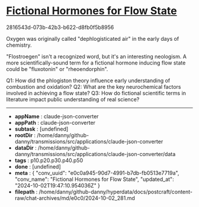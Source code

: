 # [Fictional Hormones for Flow State](https://claude.ai/chat/e0c0a945-90d7-4991-b7db-fb0513e7719a)

2816543d-073b-42b3-b622-d8fb0f5b8956

 Oxygen was originally called "dephlogisticated air" in the early days of chemistry.

"Flostroegen" isn't a recognized word, but it's an interesting neologism. A more scientifically-sound term for a fictional hormone inducing flow state could be "fluxotonin" or "rheoendorphin".

Q1: How did the phlogiston theory influence early understanding of combustion and oxidation?
Q2: What are the key neurochemical factors involved in achieving a flow state?
Q3: How do fictional scientific terms in literature impact public understanding of real science?

---

* **appName** : claude-json-converter
* **appPath** : claude-json-converter
* **subtask** : [undefined]
* **rootDir** : /home/danny/github-danny/transmissions/src/applications/claude-json-converter
* **dataDir** : /home/danny/github-danny/transmissions/src/applications/claude-json-converter/data
* **tags** : p10.p20.p30.p40.p50
* **done** : [undefined]
* **meta** : {
  "conv_uuid": "e0c0a945-90d7-4991-b7db-fb0513e7719a",
  "conv_name": "Fictional Hormones for Flow State",
  "updated_at": "2024-10-02T19:47:10.954036Z"
}
* **filepath** : /home/danny/github-danny/hyperdata/docs/postcraft/content-raw/chat-archives/md/e0c0/2024-10-02_281.md